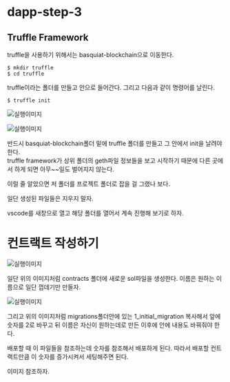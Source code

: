 # dapp-step-3

## Truffle Framework     

truffle을 사용하기 위해서는 basquiat-blockchain으로 이동한다.    

```
$ mkdir truffle
$ cd truffle
```

truffle이라는 폴더를 만들고 안으로 들어간다. 그리고 다음과 같이 명령어를 날린다.     

```
$ truffle init
```

![실행이미지](https://github.com/basquiat78/eth-dapp-nodejs/blob/dapp-step-3/capture/shot1.PNG)   

![실행이미지](https://github.com/basquiat78/eth-dapp-nodejs/blob/dapp-step-3/capture/shot2.PNG)   


반드시 basquiat-blockchain폴더 밑에 truffle 폴더를 만들고 그 안에서 init을 날려야 한다.    
truffle framework가 상위 폴더의 geth파일 정보들을 보고 시작하기 때문에 다른 곳에서 하게 되면 아무~~일도 벌어지지 않는다.    

이럴 줄 알았으면 저 폴더를 프로젝트 폴더로 잡을 걸 그랬나 보다.    

일단 생성된 파일들은 지우지 말자.     


vscode를 새창으로 열고 해당 폴더를 열어서 계속 진행해 보기로 하자.    

# 컨트랙트 작성하기    

![실행이미지](https://github.com/basquiat78/eth-dapp-nodejs/blob/dapp-step-3/capture/shot3.PNG)   

일단 위의 이미지처럼 contracts 폴더에 새로운 sol파일을 생성한다. 이름은 원하는 이름으로 일단 껍데기만 만들자.    

![실행이미지](https://github.com/basquiat78/eth-dapp-nodejs/blob/dapp-step-3/capture/shot4.PNG)   

그리고 위의 이미지처럼 migrations폴더안에 있는 1_initial_migration 복사해서 앞에 숫자를 2로 바꾸고 뒤 이름은 자신이 원하는데로 만든 이후에 안에 내용도 바꿔줘야 한다.    

배포할 때 이 파일들을 참조하는데 숫자를 참조해서 배포하게 된다. 따라서 배포할 컨트랙트만큼 이 숫자를 증가시켜서 세팅해주면 된다.    


이미지 참조하자.    


